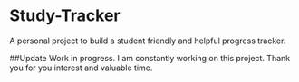 # Study-Tracker
A personal project to build a student friendly and helpful progress tracker.

##Update
Work in progress. I am constantly working on this project. Thank you for you interest and valuable time.
